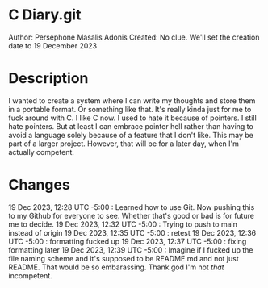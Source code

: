 # C Diary.git

Author: Persephone Masalis Adonis
Created: No clue. We'll set the creation date to 19 December 2023

# Description

I wanted to create a system where I can write my thoughts and store them in a portable format. Or something like that. It's really kinda just for me to fuck around with C.
I like C now. I used to hate it because of pointers. I still hate pointers. But at least I can embrace pointer hell rather than having to avoid a language solely because of a feature that I don't like.
This may be part of a larger project. However, that will be for a later day, when I'm actually competent.

# Changes

19 Dec 2023, 12:28 UTC -5:00 : Learned how to use Git. Now pushing this to my Github for everyone to see. Whether that's good or bad is for future me to decide.
19 Dec 2023, 12:32 UTC -5:00 : Trying to push to main instead of origin
19 Dec 2023, 12:35 UTC -5:00 : retest
19 Dec 2023, 12:36 UTC -5:00 : formatting fucked up
19 Dec 2023, 12:37 UTC -5:00 : fixing formatting later
19 Dec 2023, 12:39 UTC -5:00 : Imagine if I fucked up the file naming scheme and it's supposed to be README.md and not just README. That would be so embarassing. Thank god I'm not *that* incompetent.